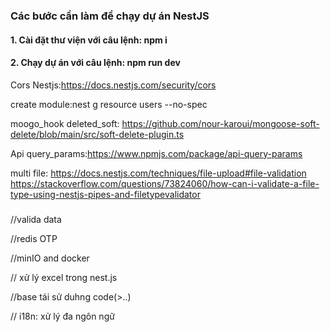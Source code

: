 ### Các bước cần làm để chạy dự án NestJS

#### 1. Cài đặt thư viện với câu lệnh: npm i

#### 2. Chạy dự án với câu lệnh: npm run dev

Cors Nestjs:https://docs.nestjs.com/security/cors

create module:nest g resource users --no-spec

moogo_hook deleted_soft: https://github.com/nour-karoui/mongoose-soft-delete/blob/main/src/soft-delete-plugin.ts

Api query_params:https://www.npmjs.com/package/api-query-params

multi file:
https://docs.nestjs.com/techniques/file-upload#file-validation
https://stackoverflow.com/questions/73824060/how-can-i-validate-a-file-type-using-nestjs-pipes-and-filetypevalidator

#####

//valida data

//redis OTP

//minIO and docker

// xử lý excel trong nest.js

//base tái sử duhng code(>..)

// i18n: xử lý đa ngôn ngữ
